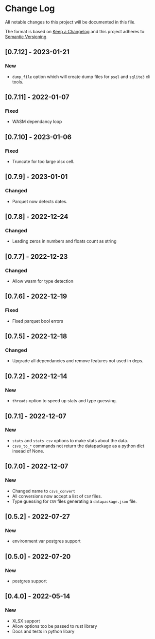 
# Change Log
All notable changes to this project will be documented in this file.
 
The format is based on [Keep a Changelog](http://keepachangelog.com/)
and this project adheres to [Semantic Versioning](http://semver.org/).

## [0.7.12] - 2023-01-21

### New

- `dump_file` option which will create dump files for `psql` and `sqlite3` cli tools.

## [0.7.11] - 2022-01-07

### Fixed

- WASM dependancy loop

## [0.7.10] - 2023-01-06

### Fixed

- Truncate for too large xlsx cell.

## [0.7.9] - 2023-01-01

### Changed

- Parquet now detects dates.

## [0.7.8] - 2022-12-24

### Changed

- Leading zeros in numbers and floats count as string

## [0.7.7] - 2022-12-23

### Changed

- Allow wasm for type detection

## [0.7.6] - 2022-12-19

### Fixed

- Fixed parquet bool errors

## [0.7.5] - 2022-12-18

### Changed

- Upgrade all dependancies and remove features not used in deps. 

## [0.7.2] - 2022-12-14

### New

- `threads` option to speed up stats and type guessing.

## [0.7.1] - 2022-12-07

### New

- `stats` and `stats_csv` options to make stats about the data.
- `csvs_to_*` commands not return the datapackage as a python dict insead of None.

## [0.7.0] - 2022-12-07

### New

- Changed name to `csvs_convert`
- All conversions now accept a list of `CSV` files.
- Type guessing for `CSV` files generating a `datapackage.json` file.

## [0.5.2] - 2022-07-27

### New

- environment var postgres support

## [0.5.0] - 2022-07-20

### New

- postgres support 

## [0.4.0] - 2022-05-14

### New

- XLSX support 
- Allow options too be passed to rust library
- Docs and tests in python libary